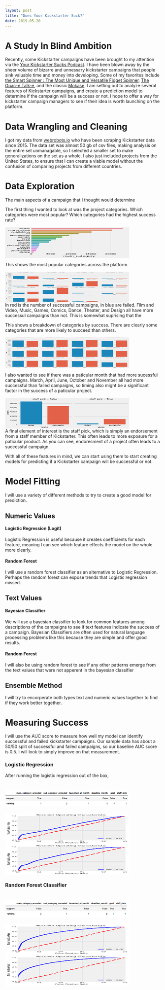 ```yaml
---
layout: post
title: "Does Your Kickstarter Suck?"
date: 2019-05-20
---
```

<style>
#container {
    height:100px;
    line-height:100px;
}

#container img {
    vertical-align:middle;
    max-height:100%;
}
</style>

# A Study In Blind Ambition


Recently, some Kickstarter campaigns have been brought to my attention via the [Your Kickstarter Sucks Podcast](https://soundcloud.com/ykspod). I have been blown away by the sheer volume of bizarre and unnessary kickstarter campaigns that people sink valuable time and money into developing. Some of my favorites include [the Smart Spinner : The Most Unique and Versatile Fidget Spinner](https://www.kickstarter.com/projects/270360067/smart-spinner-the-most-unique-and-versatile-fidget?ref=discovery), [The Guac-e Talk-e](https://www.kickstarter.com/projects/638032122/the-guac-e-talk-e), and the classic [Mokase](https://www.kickstarter.com/projects/mokase/mokase-your-mobile-phone-cover-makes-even-coffee). I am setting out to analyze several features of Kickstarter campaigns, and create a prediction model to determine if the campaign will be a success or not. I hope to offer a way for kickstarter campaign managers to see if their idea is worth launching on the platform.


# Data Wrangling and Cleaning

I got my data from [webrobots.io](https://webrobots.io/kickstarter-datasets/) who have been scraping Kickstarter data since 2015. The data set was almost 50 gb of csv files, making analysis on the entire set unmanagable, so I selected a smaller set to make generalizations on the set as a whole. I also just included projects from the United States, to ensure that I can create a viable model without the confusion of comparing projects from different countries. 


# Data Exploration

The main aspects of a campaign that I thought would determine 

The first thing I wanted to look at was the project categories. Which categories were most popular? Which categories had the highest success rate? 

<div id="container">
	<img src="/../img/cat_count.png" alt="drawing" width="80%"/>
</div>


This shows the most popular categories across the platform. 
<div id="container">
	<img src="/../img/cat_plot.png" alt="drawing" width="80%"/>
</div>
In red is the number of successful campaigns, in blue are failed. Film and Video, Music, Games, Comics, Dance, Theater, and Design all have more successul campaigns than not. This is somewhat suprising that the 

This shows a breakdown of categories by success. There are clearly some categories that are more likely to succeed than others. 


<div id="container">
	<img src="/../img/launched_at_plot.png" alt="drawing" width="80%"/>
</div>

I also wanted to see if there was a paticular month that had more sucessful campaigns. March, April, June, October and November all had more successful than failed campaigns, so timing also might be a significant factor in the success of a paticular project.

<div id="container">
	<img src="/../img/staff_pick.png" alt="drawing" width="80%"/>
</div>
A final element of interest is the staff pick, which is simply an endorsement from a staff member of Kickstarter. This often leads to more exposure for a paticular product. As you can see, endoresment of a project often leads to a successful campaign. 



With all of these features in mind, we can start using them to start creating models for predicting if a Kickstarter campaign will be successful or not.



# Model Fitting
I will use a variety of different methods to try to create a good model for prediction. 


## Numeric Values
#### Logistic Regression (Logit)
Logistic Regression is useful because it creates coefficients for each feature, meaning I can see which feature effects the model on the whole more clearly. 
#### Random Forest
I will use a random forest classifier as an alternative to Logistic Regression. Perhaps the random forest can expose trends that Logistic regression missed. 
## Text Values
#### Bayesian Classifier
We will use a bayesian classifier to look for common features among descriptions of the campaigns to see if text features indicate the success of a campaign. Bayesian Classifiers are often used for natural language processing problems like this because they are simple and offer good results. 

#### Random Forest
I will also be using random forest to see if any other patterns emerge from the text values that were not apperent in the bayesian classifier

## Ensemble Method
I will try to encorperate both types text and numeric values together to find if they work better together. 




# Measuring Success
I will use the AUC score to measure how well my model can identify successful and failed kickstarter campaigns. Our sample data has about a 50/50 split of successful and failed campaigns, so our baseline AUC score is 0.5. I will look to simply improve on that measurement.



### Logistic Regression
After running the logistic regression out of the box,
<div id="container"> 
	<img src="/../img/importance_log.png" alt="drawing" width="80%"/>
</div>
<div id="container">
	<img src="/../img/roc_log_before.png" alt="drawing" width="80%"/>
</div>
<div id="container">
	<img src="/../img/roc_log_after.png" alt="drawing" width="80%"/>
</div>


### Random Forest Classifier

<div id="container">
	<img src="/../img/importance_random_forest.png" alt="drawing" width="80%"/>
</div>
<div id="container">
	<img src="/../img/roc_rfc_before.png" alt="drawing" width="80%"/>
</div>
<div id="container">
	<img src="/../img/roc_rfc_after.png" alt="drawing" width="80%"/>
</div>

